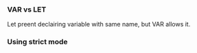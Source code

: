 ### VAR vs LET
Let preent declairing variable with same name, but VAR allows it.

### Using strict mode

